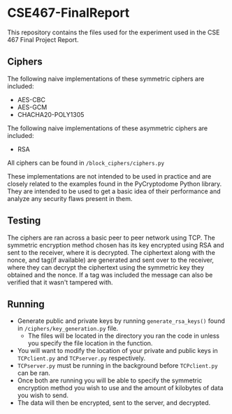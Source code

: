 # CSE467-FinalReport
This repository contains the files used for the experiment used in the CSE 467 Final Project Report.

## Ciphers
The following naive implementations of these symmetric ciphers are included:
* AES-CBC
* AES-GCM
* CHACHA20-POLY1305

The following naive implementations of these asymmetric ciphers are included:
* RSA

All ciphers can be found in ```/block_ciphers/ciphers.py```

These implementations are not intended to be used in practice and are closely related to the examples found in the PyCryptodome Python library. They are intended to be used to get a basic idea of their performance and analyze any security flaws present in them.

## Testing
The ciphers are ran across a basic peer to peer network using TCP. The symmetric encryption method chosen has its key encrypted using RSA and sent to the receiver, where it is decrypted. The ciphertext along with the nonce, and tag(if available) are generated and sent over to the receiver, where they can decrypt the ciphertext using the symmetric key they obtained and the nonce. If a tag was included the message can also be verified that it wasn't tampered with.

## Running
* Generate public and private keys by running ```generate_rsa_keys()``` found in  ```/ciphers/key_generation.py``` file.
  * The files will be located in the directory you ran the code in unless you specify the file location in the function.
* You will want to modify the location of your private and public keys in ```TCPclient.py``` and ```TCPserver.py``` respectively.
* ```TCPserver.py``` must be running in the background before ```TCPclient.py``` can be ran.
* Once both are running you will be able to specify the symmetric encryption method you wish to use and the amount of kilobytes of data you wish to send.
* The data will then be encrypted, sent to the server, and decrypted.
